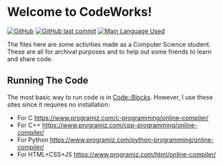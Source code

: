 # Welcome to CodeWorks!
[![GitHub](https://img.shields.io/github/license/lnxsnw/codeworks?color=0069c0&label=License%20Type%3A&style=flat-square)](https://github.com/lnxsnw/codeworks/blob/main/LICENSE)
[![GitHub last commit](https://img.shields.io/github/last-commit/lnxsnw/codeworks?color=0069c0&label=Last%20Changes%20Made%20on%3A%20&style=flat-square)](https://github.com/lnxsnw/codeworks/commits/main) 
[![Main Language Used](https://img.shields.io/badge/Language(s)%20Used%3A%20-C%2B%2B-0069c0?color=0069c0&style=flat-square)](https://github.com/lnxsnw/codeworks)

The files here are some activities made as a Computer Science student.
These are all for archival purposes and to help out some friends to learn and share code.

## Running The Code
The most basic way to run code is in [Code::Blocks](https://www.codeblocks.org/). However, I use these sites since it requires no installation:

- For C
https://www.programiz.com/c-programming/online-compiler/
- For C++
https://www.programiz.com/cpp-programming/online-compiler/
- For Python
https://www.programiz.com/python-programming/online-compiler/
- For HTML+CSS+JS
https://www.programiz.com/html/online-compiler/
